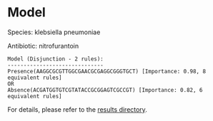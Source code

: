 
# Model

Species: klebsiella pneumoniae

Antibiotic: nitrofurantoin

```
Model (Disjunction - 2 rules):
------------------------------
Presence(AAGGCGCGTTGGCGAACGCGAGGCGGGTGCT) [Importance: 0.98, 8 equivalent rules]
OR
Absence(ACGATGGTGTCGTATACCGCGGAGTCGCCGT) [Importance: 0.82, 6 equivalent rules]

```

For details, please refer to the [results directory](../../../../../results/scm_b/klebsiella+pneumoniae/nitrofurantoin/repeat_1/).

